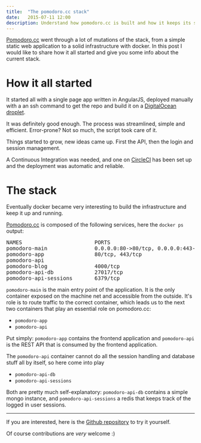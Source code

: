 ```yaml
---
title:  "The pomodoro.cc stack"
date:   2015-07-11 12:00
description: Understand how pomodoro.cc is built and how it keeps its services up and running.
---
```


[Pomodoro.cc](https://pomodoro.cc/) went through a lot of mutations of the stack, from a simple static web application to a solid infrastructure with docker.
In this post I would like to share how it all started and give you some info about the current stack.

# How it all started

It started all with a single page app written in AngularJS, deployed manually with a an ssh command to get the repo and build it on a [DigitalOcean droplet](https://www.digitalocean.com/?refcode=880e8f681b50).

It was definitely good enough. The process was streamlined, simple and efficient. Error-prone? Not so much, the script took care of it.

Things started to grow, new ideas came up. First the API, then the login and session management.

A Continuous Integration was needed, and one on [CircleCI](https://circleci.com/) has been set up and the deployment was automatic and reliable.



# The stack

Eventually docker became very interesting to build the infrastructure and keep it up and running.



[Pomodoro.cc](https://pomodoro.cc/) is composed of the following services, here the `docker ps` output:

<pre>
NAMES                       PORTS
pomodoro-main               0.0.0.0:80->80/tcp, 0.0.0.0:443->443/tcp
pomodoro-app                80/tcp, 443/tcp
pomodoro-api
pomodoro-blog               4000/tcp
pomodoro-api-db             27017/tcp
pomodoro-api-sessions       6379/tcp
</pre>


`pomodoro-main` is the main entry point of the application.
It is the only container exposed on the machine net and accessible from the outside.
It's role is to route traffic to the correct container, which leads us to the next two containers that play an essential role on pomodoro.cc:

- `pomodoro-app`
- `pomodoro-api`

Put simply:
`pomodoro-app` contains the frontend application and `pomodoro-api` is the REST API that is consumed by the frontend application.

The `pomodoro-api` container cannot do all the session handling and database stuff all by itself, so here come into play

- `pomodoro-api-db`
- `pomodoro-api-sessions`

Both are pretty much self-explanatory: `pomodoro-api-db` contains a simple mongo instance, and `pomodoro-api-sessions` a redis that keeps track of the logged in user sessions.



---

If you are interested, here is the [Github repository](https://github.com/christian-fei/pomodoro.cc) to try it yourself.

Of course contributions are *very* welcome :)
